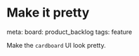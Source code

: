 # Make it pretty

meta:
  board: product_backlog
  tags: feature

Make the `cardboard` UI look pretty.
